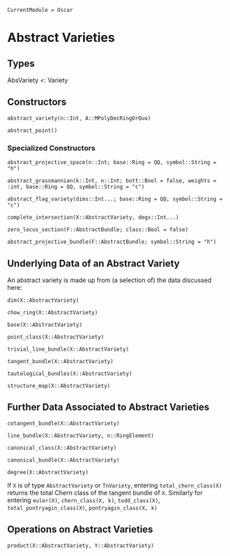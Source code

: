 ```@meta
CurrentModule = Oscar
```

# Abstract Varieties

## Types

AbsVariety <: Variety

## Constructors

```@docs
abstract_variety(n::Int, A::MPolyDecRingOrQuo)
```

```@docs
abstract_point()
```

### Specialized Constructors

```@docs
abstract_projective_space(n::Int; base::Ring = QQ, symbol::String = "h")
```

```@docs
abstract_grassmannian(k::Int, n::Int; bott::Bool = false, weights = :int, base::Ring = QQ, symbol::String = "c")
```

```@docs 
abstract_flag_variety(dims::Int...; base::Ring = QQ, symbol::String = "c")
```

```@docs
complete_intersection(X::AbstractVariety, degs::Int...)
```

```@docs
zero_locus_section(F::AbstractBundle; class::Bool = false)
```

```@docs
abstract_projective_bundle(F::AbstractBundle; symbol::String = "h")
```




## Underlying Data of an Abstract Variety

An abstract variety is made up from (a selection of) the data discussed here:

```@docs
dim(X::AbstractVariety)
```

```@docs
chow_ring(X::AbstractVariety)
```

```@docs
base(X::AbstractVariety)
```

```@docs
point_class(X::AbstractVariety)
```

```@docs
trivial_line_bundle(X::AbstractVariety)
```

```@docs
tangent_bundle(X::AbstractVariety)
```

```@docs
tautological_bundles(X::AbstractVariety)
```

```@docs
structure_map(X::AbstractVariety)
```

## Further Data Associated to Abstract Varieties

```@docs
cotangent_bundle(X::AbstractVariety)
```

```@docs
line_bundle(X::AbstractVariety, n::RingElement)
```

```@docs
canonical_class(X::AbstractVariety)
```

```@docs
canonical_bundle(X::AbstractVariety)
```

```@docs
degree(X::AbstractVariety)
```

If `X` is of type `AbstractVariety` or `TnVariety`, entering `total_chern_class(X)` returns the total Chern class of the tangent bundle of `X`.
Similarly for entering `euler(X)`, `chern_class(X, k)`,  `todd_class(X)`, `total_pontryagin_class(X)`, `pontryagin_class(X, k)`

## Operations on Abstract Varieties

```@docs
product(X::AbstractVariety, Y::AbstractVariety)
```

